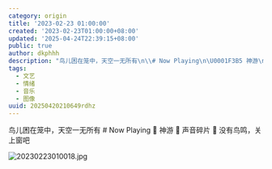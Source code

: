 ```yaml
---
category: origin
title: '2023-02-23 01:00:00'
created: '2023-02-23T01:00:00+08:00'
updated: '2025-04-24T22:39:15+08:00'
public: true
author: dkphhh
description: "鸟儿困在笼中，天空一无所有\n\\# Now Playing\n\U0001F3B5 神游\n\U0001F3A4 声音碎片\n\U0001F4BD 没有鸟鸣……"
tags:
  - 文艺
  - 情绪
  - 音乐
  - 图像
uuid: 20250420210649rdhz
---
```


鸟儿困在笼中，天空一无所有
\# Now Playing
🎵 神游
🎤 声音碎片
💽 没有鸟鸣，关上窗吧

![20230223010018.jpg](https://img.dkphhh.me/20230223010018.jpg)
